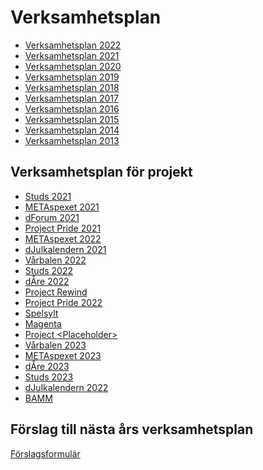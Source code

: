 Verksamhetsplan
===============

- [Verksamhetsplan 2022](https://static.datasektionen.se/verksamhetsplaner/verksamhetsplan2022.pdf)
- [Verksamhetsplan 2021](https://static.datasektionen.se/verksamhetsplaner/verksamhetsplan2021.pdf)
- [Verksamhetsplan 2020](https://static.datasektionen.se/verksamhetsplaner/verksamhetsplan2020.pdf)
- [Verksamhetsplan 2019](https://static.datasektionen.se/verksamhetsplaner/verksamhetsplan2019)
- [Verksamhetsplan 2018](https://static.datasektionen.se/verksamhetsplaner/verksamhetsplan2018.pdf)
- [Verksamhetsplan 2017](https://static.datasektionen.se/verksamhetsplaner/verksamhetsplan2017.pdf)
- [Verksamhetsplan 2016](https://static.datasektionen.se/verksamhetsplaner/verksamhetsplan-2016.pdf)
- [Verksamhetsplan 2015](https://static.datasektionen.se/verksamhetsplaner/verksamhetsplan2015.pdf)
- [Verksamhetsplan 2014](https://static.datasektionen.se/verksamhetsplaner/verksamhetsplan2014v6.0.pdf)
- [Verksamhetsplan 2013](https://static.datasektionen.se/verksamhetsplaner/Verksamhetsplan2013.pdf)

Verksamhetsplan för projekt
---------------------------

- [Studs 2021](https://static.datasektionen.se/verksamhetsplaner/vp_studs_2021)
- [METAspexet 2021](https://static.datasektionen.se/verksamhetsplaner/vp_metaspexet_21.pdf)
- [dForum 2021](https://static.datasektionen.se/verksamhetsplaner/vp_dforum_2021)
- [Project Pride 2021](https://static.datasektionen.se/verksamhetsplaner/vp_project_pride_2021.pdf)
- [METAspexet 2022](https://static.datasektionen.se/verksamhetsplaner/vp_metaspexet_22)
- [dJulkalendern 2021](https://static.datasektionen.se/verksamhetsplaner/vp_djulkalendern_2021.pdf)
- [Vårbalen 2022](https://static.datasektionen.se/verksamhetsplaner/vp_varbal_2022)
- [Studs 2022](https://yoggi.datasektionen.se/verksamhetsplaner/vp_studs_2022.pdf)
- [dÅre 2022](https://static.datasektionen.se/verksamhetsplaner/vp_dare_2022.pdf)
- [Project Rewind](https://static.datasektionen.se/verksamhetsplaner/vp_project_rewind.pdf)
- [Project Pride 2022](https://yoggi.datasektionen.se/verksamhetsplaner/vp_project_pride_2022.pdf)
- [Spelsylt](https://static.datasektionen.se/verksamhetsplaner/vp_spelsylt.pdf)
- [Magenta](https://yoggi.datasektionen.se/verksamhetsplaner/vp_magenta_2022.pdf)
- [Project &lt;Placeholder&gt;](https://yoggi.datasektionen.se/verksamhetsplaner/vp_placeholder_2022.pdf)
- [Vårbalen 2023](https://yoggi.datasektionen.se/verksamhetsplaner/vp_varbal_2023.pdf)
- [METAspexet 2023](https://yoggi.datasektionen.se/verksamhetsplaner/vp_metaspexet_23.pdf)
- [dÅre 2023](https://yoggi.datasektionen.se/verksamhetsplaner/vp_dare_2023.pdf)
- [Studs 2023](https://yoggi.datasektionen.se/verksamhetsplaner/vp_studs_2023.pdf)
- [dJulkalendern 2022](https://yoggi.datasektionen.se/verksamhetsplaner/vp_djulkalendern_2022.pdf)
- [BAMM](https://yoggi.datasektionen.se/verksamhetsplaner/vp_bamm_2022.pdf)

Förslag till nästa års verksamhetsplan
---------------------------------------------
[Förslagsformulär](https://docs.google.com/forms/d/e/1FAIpQLSd67YT0g__uTZHC83H-HX2b34KpPEWwHM6y364wc1DGF2gKPA/viewform?usp=sf_link)
